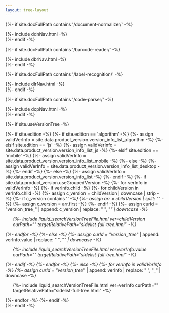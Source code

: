```yaml
---
layout: tree-layout
---
```


{%- if site.docFullPath contains '/document-normalizer/' -%}
    <div id="docsNavBar">
        {%- include ddnNav.html -%}
    </div>
{%- endif -%}

{%- if site.docFullPath contains '/barcode-reader/' -%}
    <div id="docsNavBar">
        {%- include dbrNav.html -%}
    </div>
{%- endif -%}

{%- if site.docFullPath contains '/label-recognition/' -%}
    <div id="docsNavBar">
        {%- include dlrNav.html -%}
    </div>
{%- endif -%}

{%- if site.docFullPath contains '/code-parser/' -%}
    <div id="docsNavBar">
        {%- include dcpNav.html -%}
    </div>
{%- endif -%}

{%- if site.useVersionTree -%}
    <div id="version_tree_list">
        {%- if site.edition -%}
            {%- if site.edition == 'algorithm' -%}
                {%- assign validVerInfo = site.data.product_version.version_info_list_algorithm -%}
            {%- elsif site.edition == 'js' -%}
                {%- assign validVerInfo = site.data.product_version.version_info_list_js -%}
            {%- elsif site.edition == 'mobile' -%}
                {%- assign validVerInfo = site.data.product_version.version_info_list_mobile -%}
            {%- else -%}
                {%- assign validVerInfo = site.data.product_version.version_info_list_desktop -%}
            {%- endif -%}
        {%- else -%}
            {%- assign validVerInfo = site.data.product_version.version_info_list -%}
        {%- endif -%}
        {%- if site.data.product_version.useGroupedVersion -%}
            {%- for verInfo in validVerInfo -%}
                {%- if verInfo.child -%}
                    {%- for childVersion in verInfo.child -%}
                        {%- assign c_version = childVersion | downcase | strip -%}
                        {%- if c_version contains '_' -%}
                            {%- assign arr = childVersion | split: "_" -%}
                            {%- assign c_version = arr.first -%}
                        {%- endif -%}
                        {%- assign curId = "version_tree_" | append: c_version | replace: " ", "_" | downcase -%}
                        <ul class="version-tree-container " id="{{ curId }}">
                            {%- include liquid_searchVersionTreeFile.html ver=childVersion curPath="" targetRelativePath="sidelist-full-tree.html" -%}
                        </ul>
                    {%- endfor -%}
                {%- else -%}
                    {%- assign curId = "version_tree_" | append: verInfo.value | replace: " ", "_" | downcase -%}
                    <ul class="version-tree-container " id="{{ curId }}">
                    {%- include liquid_searchVersionTreeFile.html ver=verInfo.value curPath="" targetRelativePath="sidelist-full-tree.html" -%}
                    </ul>
                {%- endif -%}
            {%- endfor -%}
        {%- else -%}
            {%- for verInfo in validVerInfo -%}
                {%- assign curId = "version_tree_" | append: verInfo | replace: " ", "_" | downcase -%}
                <ul class="version-tree-container " id="{{ curId }}">
                {%- include liquid_searchVersionTreeFile.html ver=verInfo curPath="" targetRelativePath="sidelist-full-tree.html" -%}
                </ul>
            {%- endfor -%}
        {%- endif -%}
        <span id="complete_loading_tree"></span>
    </div>
{%- endif -%}

